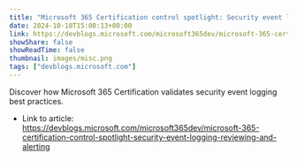 ```yaml
---
title: "Microsoft 365 Certification control spotlight: Security event logging, reviewing, and alerting"
date: 2024-10-10T15:00:13+00:00
link: https://devblogs.microsoft.com/microsoft365dev/microsoft-365-certification-control-spotlight-security-event-logging-reviewing-and-alerting
showShare: false
showReadTime: false
thumbnail: images/misc.png
tags: ["devblogs.microsoft.com"]
---
```

Discover how Microsoft 365 Certification validates security event logging best practices.

- Link to article: https://devblogs.microsoft.com/microsoft365dev/microsoft-365-certification-control-spotlight-security-event-logging-reviewing-and-alerting